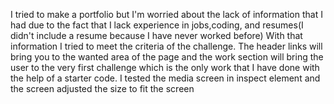 I tried to make a portfolio but I'm worried about the lack of information that I had due to the fact that I lack experience in jobs,coding, and resumes(I didn't include a resume because I have never worked before)
With that information I tried to meet the criteria of the challenge.
The header links will bring you to the wanted area of the page
and the work section will bring the user to the very first challenge which is the only work that I have done with the help of a starter code.
I tested the media screen in inspect element and the screen adjusted the size to fit the screen